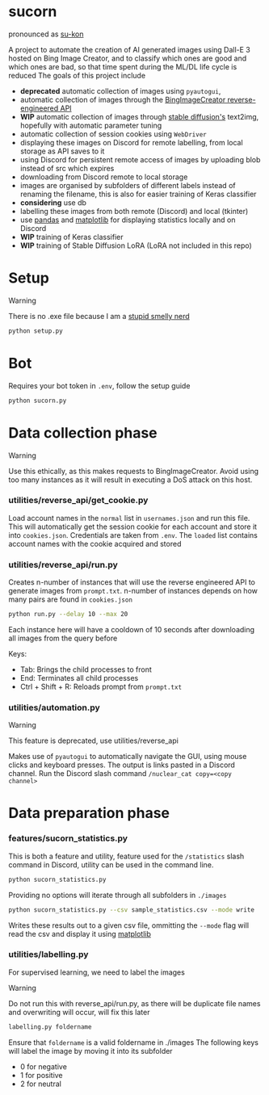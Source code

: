 # sucorn
pronounced as [su-kon](https://fubuki.moe/mascots.html)

A project to automate the creation of AI generated images using Dall-E 3 hosted on Bing Image Creator, and to classify which ones are good and which ones are bad, so that time spent during the ML/DL life cycle is reduced
The goals of this project include
- **deprecated** automatic collection of images using ```pyautogui```,
- automatic collection of images through the [BingImageCreator reverse-engineered API](https://github.com/acheong08/BingImageCreator/tree/main)
- **WIP** automatic collection of images through [stable diffusion's](https://github.com/CompVis/stable-diffusion) text2img, hopefully with automatic parameter tuning
- automatic collection of session cookies using ```WebDriver```
- displaying these images on Discord for remote labelling, from local storage as API saves to it
- using Discord for persistent remote access of images by uploading blob instead of src which expires
- downloading from Discord remote to local storage
- images are organised by subfolders of different labels instead of renaming the filename, this is also for easier training of Keras classifier
- **considering** use db 
- labelling these images from both remote (Discord) and local (tkinter)
- use [pandas](https://pypi.org/project/pandas/) and [matplotlib](https://pypi.org/project/matplotlib/) for displaying statistics locally and on Discord
- **WIP** training of Keras classifier
- **WIP** training of Stable Diffusion LoRA (LoRA not included in this repo)

# Setup
> [!WARNING]
> There is no .exe file because I am a [stupid smelly nerd](https://github.com/sherlock-project/sherlock/issues/2011)
```bash
python setup.py
```

# Bot
Requires your bot token in `.env`, follow the setup guide
```bash
python sucorn.py
```

# Data collection phase
> [!WARNING]
> Use this ethically, as this makes requests to BingImageCreator. Avoid using too many instances as it will result in executing a DoS attack on this host.

### utilities/reverse_api/get_cookie.py

Load account names in the `normal` list in `usernames.json` and run this file. This will automatically get the session cookie for each account and store it into `cookies.json`. Credentials are taken from `.env`. The `loaded` list contains account names with the cookie acquired and stored

### utilities/reverse_api/run.py
Creates n-number of instances that will use the reverse engineered API to generate images from `prompt.txt`. n-number of instances depends on how many pairs are found in `cookies.json`
```bash
python run.py --delay 10 --max 20
```
Each instance here will have a cooldown of 10 seconds after downloading all images from the query before 

Keys:
- Tab: Brings the child processes to front
- End: Terminates all child processes
- Ctrl + Shift + R: Reloads prompt from `prompt.txt`

### utilities/automation.py
> [!WARNING]
> This feature is deprecated, use utilities/reverse_api

Makes use of `pyautogui` to automatically navigate the GUI, using mouse clicks and keyboard presses. The output is links pasted in a Discord channel. Run the Discord slash command `/nuclear_cat copy=<copy channel>`

# Data preparation phase
### features/sucorn_statistics.py
This is both a feature and utility, feature used for the `/statistics` slash command in Discord, utility can be used in the command line. 

```bash
python sucorn_statistics.py
```
Providing no options will iterate through all subfolders in `./images`
```bash
python sucorn_statistics.py --csv sample_statistics.csv --mode write
```
Writes these results out to a given csv file, ommitting the `--mode` flag will read the csv and display it using [matplotlib](https://pypi.org/project/matplotlib/)

### utilities/labelling.py
For supervised learning, we need to label the images
> [!WARNING]
> Do not run this with reverse_api/run.py, as there will be duplicate file names and overwriting will occur, will fix this later

```bash
labelling.py foldername
```
Ensure that `foldername` is a valid foldername in ./images
The following keys will label the image by moving it into its subfolder
- 0 for negative
- 1 for positive
- 2 for neutral